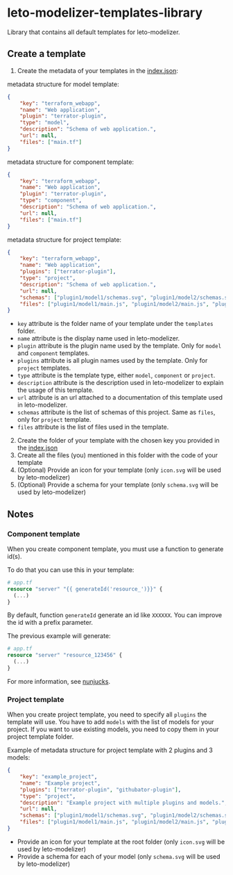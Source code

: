 # leto-modelizer-templates-library

Library that contains all default templates for leto-modelizer.

## Create a template

1. Create the metadata of your templates in the [index.json](index.json):

metadata structure for model template:
```json
{
    "key": "terraform_webapp",
    "name": "Web application",
    "plugin": "terrator-plugin",
    "type": "model",
    "description": "Schema of web application.",
    "url": null,
    "files": ["main.tf"]
}
```
metadata structure for component template:
```json
{
    "key": "terraform_webapp",
    "name": "Web application",
    "plugin": "terrator-plugin",
    "type": "component",
    "description": "Schema of web application.",
    "url": null,
    "files": ["main.tf"]
}
```
metadata structure for project template:
```json
{
    "key": "terraform_webapp",
    "name": "Web application",
    "plugins": ["terrator-plugin"],
    "type": "project",
    "description": "Schema of web application.",
    "url": null,
    "schemas": ["plugin1/model1/schemas.svg", "plugin1/model2/schemas.svg", "plugin2/model3/schemas.svg"],
    "files": ["plugin1/model1/main.js", "plugin1/model2/main.js", "plugin2/model3/app.js"]
}
```

- `key` attribute is the folder name of your template under the `templates` folder.
- `name` attribute is the display name used in leto-modelizer.
- `plugin` attribute is the plugin name used by the template. Only for `model` and `component` templates.
- `plugins` attribute is all plugin names used by the template. Only for `project` templates.
- `type` attribute is the template type, either `model`, `component` or `project`.
- `description` attribute is the description used in leto-modelizer to explain the usage of this template.
- `url` attribute is an url attached to a documentation of this template used in leto-modelizer.
- `schemas` attribute is the list of schemas of this project. Same as `files`, only for `project` template.
- `files` attribute is the list of files used in the template.

2. Create the folder of your template with the chosen key you provided in the [index.json](index.json)
3. Create all the files (you) mentioned in this folder with the code of your template
4. (Optional) Provide an icon for your template (only `icon.svg` will be used by leto-modelizer)
5. (Optional) Provide a schema for your template (only `schema.svg` will be used by leto-modelizer)

## Notes

### Component template

When you create component template, you must use a function to generate id(s).

To do that you can use this in your template:
```tf
# app.tf
resource "server" "{{ generateId('resource_')}}" {
  (...)
}
```

By default, function `generateId` generate an id like `XXXXXX`. You can improve the id with a prefix parameter.

The previous example will generate:
```tf
# app.tf
resource "server" "resource_123456" {
  (...)
}
```

For more information, see [nunjucks](https://mozilla.github.io/nunjucks/).

### Project template

When you create project template, you need to specify all `plugins` the template will use. You have to add `models` with the list of models for your project. If you want to use existing models, you need to copy them in your project template folder.

Example of metadata structure for project template with 2 plugins and 3 models:
```json
{
    "key": "example_project",
    "name": "Example project",
    "plugins": ["terrator-plugin", "githubator-plugin"],
    "type": "project",
    "description": "Example project with multiple plugins and models.",
    "url": null,
    "schemas": ["plugin1/model1/schemas.svg", "plugin1/model2/schemas.svg", "plugin2/model3/schemas.svg"],
    "files": ["plugin1/model1/main.js", "plugin1/model2/main.js", "plugin2/model3/app.js"]
}
```
- Provide an icon for your template at the root folder (only `icon.svg` will be used by leto-modelizer)
- Provide a schema for each of your model (only `schema.svg` will be used by leto-modelizer)
